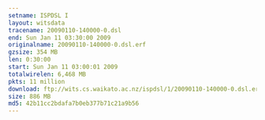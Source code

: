 ```yaml
---
setname: ISPDSL I
layout: witsdata
tracename: 20090110-140000-0.dsl
end: Sun Jan 11 03:30:00 2009
originalname: 20090110-140000-0.dsl.erf
gzsize: 354 MB
len: 0:30:00
start: Sun Jan 11 03:00:01 2009
totalwirelen: 6,468 MB
pkts: 11 million
download: ftp://wits.cs.waikato.ac.nz/ispdsl/1/20090110-140000-0.dsl.erf.gz
size: 886 MB
md5: 42b11cc2bdafa7b0eb377b71c21a9b56
---
```


